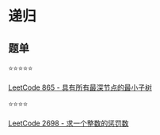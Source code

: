 # 递归

## 题单

:star::star::star::star::star:

[LeetCode 865 - 具有所有最深节点的最小子树](https://leetcode.cn/problems/smallest-subtree-with-all-the-deepest-nodes/)

:star::star::star::star:

[LeetCode 2698 - 求一个整数的惩罚数](https://leetcode.cn/problems/find-the-punishment-number-of-an-integer/)
